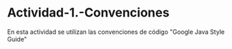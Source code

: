 # Actividad-1.-Convenciones

En esta actividad se utilizan las convenciones de código "Google Java Style Guide"
